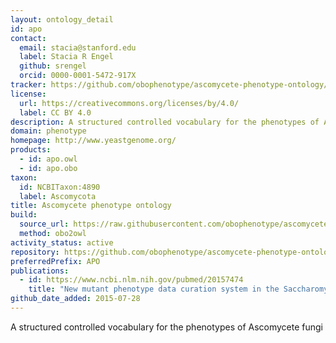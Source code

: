 ```yaml
---
layout: ontology_detail
id: apo
contact:
  email: stacia@stanford.edu
  label: Stacia R Engel
  github: srengel
  orcid: 0000-0001-5472-917X
tracker: https://github.com/obophenotype/ascomycete-phenotype-ontology/issues
license:
  url: https://creativecommons.org/licenses/by/4.0/
  label: CC BY 4.0
description: A structured controlled vocabulary for the phenotypes of Ascomycete fungi
domain: phenotype
homepage: http://www.yeastgenome.org/
products:
  - id: apo.owl
  - id: apo.obo
taxon:
  id: NCBITaxon:4890
  label: Ascomycota
title: Ascomycete phenotype ontology
build:
  source_url: https://raw.githubusercontent.com/obophenotype/ascomycete-phenotype-ontology/master/apo.obo
  method: obo2owl
activity_status: active
repository: https://github.com/obophenotype/ascomycete-phenotype-ontology
preferredPrefix: APO
publications:
  - id: https://www.ncbi.nlm.nih.gov/pubmed/20157474
    title: "New mutant phenotype data curation system in the Saccharomyces Genome Database"
github_date_added: 2015-07-28
---
```


A structured controlled vocabulary for the phenotypes of Ascomycete fungi
